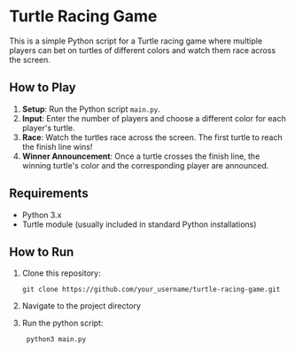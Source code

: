 # Turtle Racing Game

This is a simple Python script for a Turtle racing game where multiple players can bet on turtles of different colors and watch them race across the screen.

## How to Play

1. **Setup**: Run the Python script `main.py`.
2. **Input**: Enter the number of players and choose a different color for each player's turtle.
3. **Race**: Watch the turtles race across the screen. The first turtle to reach the finish line wins!
4. **Winner Announcement**: Once a turtle crosses the finish line, the winning turtle's color and the corresponding player are announced.

## Requirements

- Python 3.x
- Turtle module (usually included in standard Python installations)

## How to Run

1. Clone this repository:
  
       git clone https://github.com/your_username/turtle-racing-game.git

4. Navigate to the project directory

5. Run the python script:

        python3 main.py


